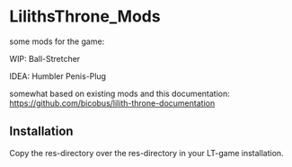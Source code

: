 # LilithsThrone_Mods
some mods for the game:

WIP:
Ball-Stretcher

IDEA:
Humbler
Penis-Plug



somewhat based on existing mods and this documentation: https://github.com/bicobus/lilith-throne-documentation

Installation
-----------------------------
Copy the res-directory over the res-directory in your LT-game installation.